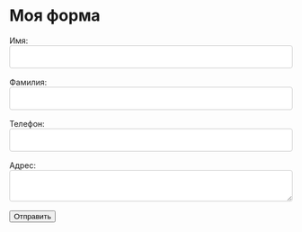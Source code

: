 <!DOCTYPE html>
<html>
<head>
 <title>Моя форма</title>
 <style>
  input[type="text"], input[type="email"], input[type="tel"], textarea {
   width: 100%;
   padding: 12px;
   border: 1px solid #ccc;
   border-radius: 4px;
   box-sizing: border-box;
   margin-bottom: 16px;
  }

  label {
   font-weight: bold;
   display: block;
   margin-bottom: 8px;
  }

  button[type="submit"] {
   background-color: #4CAF50;
   color: white;
   padding: 12px 20px;
   border: none;
   border-radius: 4px;
   cursor: pointer;
  }

  button[type="submit"]:hover {
   background-color: #45a049;
  }
 </style>
</head>
<body>
 <h1>Моя форма</h1>
 <form action="submit-form.php" method="post">
  <label for="first_name">Имя:</label>
  <input type="text" id="first_name" name="first_name" required>
  <br>
  <label for="last_name">Фамилия:</label>
  <input type="text" id="last_name" name="last_name" required>
  <br>
  <label for="phone">Телефон:</label>
  <input type="tel" id="phone" name="phone" required>
  <br>
  <label for="address">Адрес:</label>
  <textarea id="address" name="address" required></textarea>
  <br>
  <button type="submit">Отправить</button>
 </form>
</body>
</html>
